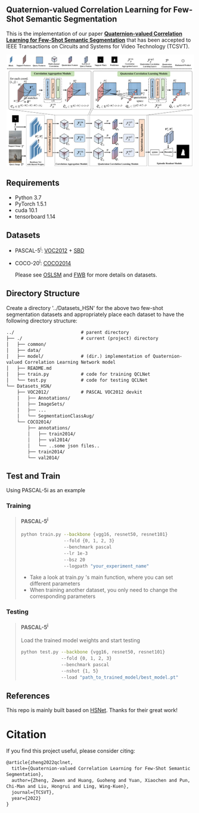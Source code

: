 ## Quaternion-valued Correlation Learning for Few-Shot Semantic Segmentation
This is the implementation of our paper [**Quaternion-valued Correlation Learning for Few-Shot Semantic Segmentation**](https://ieeexplore.ieee.org/document/9954424) that has been accepted to IEEE Transactions on Circuits and Systems for Video Technology (TCSVT). 

<p align="middle">
    <img src="figure/Figure2.jpg">
</p>

## Requirements

- Python 3.7
- PyTorch 1.5.1
- cuda 10.1
- tensorboard 1.14

## Datasets

- PASCAL-5<sup>i</sup>:  [VOC2012](http://host.robots.ox.ac.uk/pascal/VOC/voc2012/) + [SBD](http://home.bharathh.info/pubs/codes/SBD/download.html)

- COCO-20<sup>i</sup>:  [COCO2014](https://cocodataset.org/#download)

  Please see [OSLSM](https://arxiv.org/abs/1709.03410) and [FWB](https://openaccess.thecvf.com/content_ICCV_2019/html/Nguyen_Feature_Weighting_and_Boosting_for_Few-Shot_Segmentation_ICCV_2019_paper.html) for more details on datasets. 

## Directory Structure
Create a directory '../Datasets_HSN' for the above two few-shot segmentation datasets and appropriately place each dataset to have the following directory structure:

    ../                         # parent directory
    ├── ./                      # current (project) directory
    │   ├── common/             
    │   ├── data/               
    │   ├── model/              # (dir.) implementation of Quaternion-valued Correlation Learning Network model 
    │   ├── README.md         
    │   ├── train.py            # code for training QCLNet
    │   └── test.py             # code for testing QCLNet
    └── Datasets_HSN/
        ├── VOC2012/            # PASCAL VOC2012 devkit
        │   ├── Annotations/
        │   ├── ImageSets/
        │   ├── ...
        │   └── SegmentationClassAug/
        └── COCO2014/           
            ├── annotations/
            │   ├── train2014/   
            │   ├── val2014/    
            │   └── ..some json files..
            ├── train2014/
            └── val2014/
## Test and Train
Using PASCAL-5i as an example
### Training
> #### PASCAL-5<sup>i</sup>
> ```bash
> python train.py --backbone {vgg16, resnet50, resnet101}  
>                 --fold {0, 1, 2, 3} 
>                 --benchmark pascal
>                 --lr 1e-3
>                 --bsz 20
>                 --logpath "your_experiment_name"
> ```
> * Take a look at train.py 's main function, where you can set different parameters
> * When training another dataset, you only need to change the corresponding parameters

### Testing

> #### PASCAL-5<sup>i</sup>
> Load the trained model weights and start testing
> ```bash
> python test.py --backbone {vgg16, resnet50, resnet101}  
>                --fold {0, 1, 2, 3} 
>                --benchmark pascal
>                --nshot {1, 5} 
>                --load "path_to_trained_model/best_model.pt"
> ```

## References

This repo is mainly built based on [HSNet](https://github.com/juhongm999/hsnet). Thanks for their great work!

# Citation

If you find this project useful, please consider citing:
```
@article{zheng2022qclnet,
  title={Quaternion-valued Correlation Learning for Few-Shot Semantic Segmentation},
  author={Zheng, Zewen and Huang, Guoheng and Yuan, Xiaochen and Pun, Chi-Man and Liu, Hongrui and Ling, Wing-Kuen},
  journal={TCSVT},
  year={2022}
}
```
